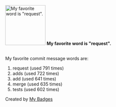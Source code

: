 <img src="https://my-badges.github.io/my-badges/favorite-word.png" alt="My favorite word is &quot;request&quot;." title="My favorite word is &quot;request&quot;." width="128">
<strong>My favorite word is &quot;request&quot;.</strong>
<br><br>

My favorite commit message words are:

1. request (used 791 times)
2. adds (used 722 times)
3. add (used 641 times)
4. merge (used 635 times)
5. tests (used 602 times)


Created by <a href="https://github.com/my-badges/my-badges">My Badges</a>